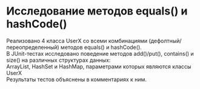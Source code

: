 # Исследование методов equals() и hashCode()

<p>Реализовано 4 класса UserX со всеми комбинациями (дефолтный/переопределенный) методов equals() и hashCode().
<br>В JUnit-тестах исследовано поведение методов add()/put(), contains() и size() на различных структурах данных:
<br>ArrayList, HashSet и HashMap, параметрами которых являются классы UserX
<br>Результаты тестов объяснены в комментариях к ним.</p>
